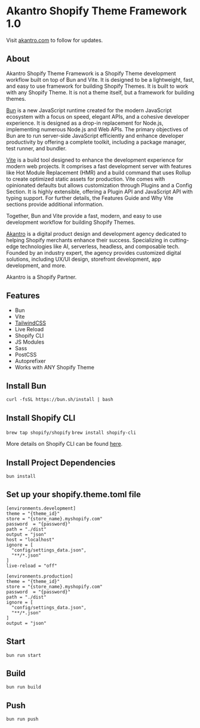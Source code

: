 [akantro]: https://www.akantro.com
[bun]: https://bun.sh
[vite]: https://vitejs.dev
[tailwindcss]: https://tailwindcss.com
[shopify-cli]: https://shopify.dev/themes/tools/cli

# Akantro Shopify Theme Framework 1.0

Visit [akantro.com][akantro] to follow for updates.

## About

Akantro Shopify Theme Framework is a Shopify Theme development workflow built on top of Bun and Vite. It is designed to be a lightweight, fast, and easy to use framework for building Shopify Themes. It is built to work with any Shopify Theme. It is not a theme itself, but a framework for building themes.

[Bun][bun] is a new JavaScript runtime created for the modern JavaScript ecosystem with a focus on speed, elegant APIs, and a cohesive developer experience. It is designed as a drop-in replacement for Node.js, implementing numerous Node.js and Web APIs. The primary objectives of Bun are to run server-side JavaScript efficiently and enhance developer productivity by offering a complete toolkit, including a package manager, test runner, and bundler.

[Vite][vite] is a build tool designed to enhance the development experience for modern web projects. It comprises a fast development server with features like Hot Module Replacement (HMR) and a build command that uses Rollup to create optimized static assets for production. Vite comes with opinionated defaults but allows customization through Plugins and a Config Section. It is highly extensible, offering a Plugin API and JavaScript API with typing support. For further details, the Features Guide and Why Vite sections provide additional information.

Together, Bun and Vite provide a fast, modern, and easy to use development workflow for building Shopify Themes.

[Akantro][akantro] is a digital product design and development agency dedicated to helping Shopify merchants enhance their success. Specializing in cutting-edge technologies like AI, serverless, headless, and composable tech. Founded by an industry expert, the agency provides customized digital solutions, including UX/UI design, storefront development, app development, and more.

Akantro is a Shopify Partner.

## Features

- Bun
- Vite
- [TailwindCSS][tailwindcss]
- Live Reload
- Shopify CLI
- JS Modules
- Sass
- PostCSS
- Autoprefixer
- Works with ANY Shopify Theme

## Install Bun

`curl -fsSL https://bun.sh/install | bash`

## Install Shopify CLI

`brew tap shopify/shopify`
`brew install shopify-cli`

More details on Shopify CLI can be found [here][shopify-cli].

## Install Project Dependencies

`bun install`

## Set up your shopify.theme.toml file

```
[environments.development]
theme = "{theme_id}"
store = "{store_name}.myshopify.com"
password  = "{password}"
path = "./dist"
output = "json"
host = "localhost"
ignore = [
  "config/settings_data.json",
  "**/*.json"
]
live-reload = "off"

[environments.production]
theme = "{theme_id}"
store = "{store_name}.myshopify.com"
password  = "{password}"
path = "./dist"
ignore = [
  "config/settings_data.json",
  "**/*.json"
]
output = "json"
```

## Start

`bun run start`

## Build

`bun run build`

## Push

`bun run push`
